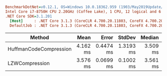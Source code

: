``` ini

BenchmarkDotNet=v0.12.1, OS=Windows 10.0.18362.959 (1903/May2019Update/19H1)
Intel Core i7-8750H CPU 2.20GHz (Coffee Lake), 1 CPU, 12 logical and 6 physical cores
.NET Core SDK=3.1.201
  [Host]     : .NET Core 3.1.3 (CoreCLR 4.700.20.11803, CoreFX 4.700.20.12001), X64 RyuJIT
  DefaultJob : .NET Core 3.1.3 (CoreCLR 4.700.20.11803, CoreFX 4.700.20.12001), X64 RyuJIT


```

| Method                 |     Mean |     Error |    StdDev |   Median | Ratio | RatioSD |
|------------------------|---------:|----------:|----------:|---------:|------:|--------:|
| HuffmanCodeCompression | 4.162 ms | 0.4474 ms | 1.3193 ms | 3.509 ms |  1.00 |    0.00 |
| LZWCompression         | 3.576 ms | 0.0699 ms | 0.1002 ms | 3.561 ms |  0.81 |    0.30 |
